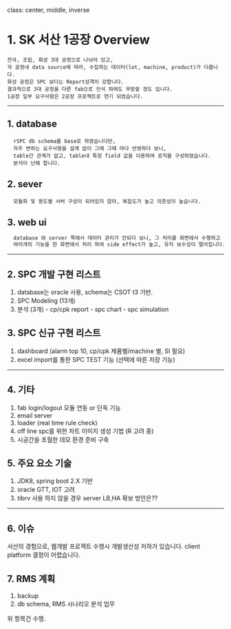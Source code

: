 class: center, middle, inverse

# 1. SK 서산 1공장 Overview

```terminal
전극, 조립, 화성 3대 공정으로 나뉘어 있고,
각 공정내 data source에 따라, 수집하는 데이터(lot, machine, product)가 다릅니다.
화성 공정은 SPC 보다는 Report성격이 강합니다.
결과적으로 3대 공정을 다른 fab으로 인식 하여도 무방할 정도 입니다.
1공장 일부 요구사항은 2공장 프로젝트로 연기 되었습니다.
```

---

## 1. database

```terminal
  rSPC db schema를 base로 하였습니다만,
  자주 변하는 요구사항을 설계 없이 그때 그때 마다 반영하다 보니,
  table간 관계가 없고, table내 특정 field 값을 이용하여 로직을 구성하였습니다.
  분석이 난해 합니다.
```

## 2. sever

```terminal
  모듈화 및 용도별 서버 구성이 되어있지 않아, 복잡도가 높고 의존성이 높습니다.
```

## 3. web ui

```sh
  database 와 server 쪽에서 데이터 관리가 안되다 보니, 그 처리를 화면에서 수행하고 있습니다.
  여러개의 기능을 한 화면에서 처리 하여 side effect가 높고, 유지 보수성이 떨어집니다.
```

---

## 2. SPC 개발 구현 리스트

  1. database는 oracle 사용, schema는 CSOT t3 기반.
  2. SPC Modeling (13개)
  3. 분석 (3개)
    - cp/cpk report
    - spc chart
    - spc simulation

## 3. SPC 신규 구현 리스트

  1. dashboard (alarm top 10, cp/cpk  제품별/machine 별, SI 필요)
  2. excel import를 통한 SPC TEST 기능 (선택에 따른 저장 기능)

---

## 4. 기타

  1. fab login/logout 모듈 연동 or 단독 기능
  2. email server
  3. loader (real time rule check)
  4. off line spc를 위한 차트 이미지 생성 기법 (R 고려 중)
  5. 시공간을 초월한 데모 환경 준비 구축

## 5. 주요 요소 기술

  1. JDK8, spring boot 2.X 기반
  2. oracle GTT, IOT 고려
  3. tibrv 사용 하지 않을 경우 server LB,HA 확보 방안은??

--- 

## 6. 이슈

  서산의 경험으로, 웹개발 프로젝트 수행시 개발생산성 저하가 있습니다.
  client platform 결정이 어렵습니다.

## 7. RMS 계획

1. backup
2. db schema, RMS 시나리오 분석 업무

위 항목건 수행.

